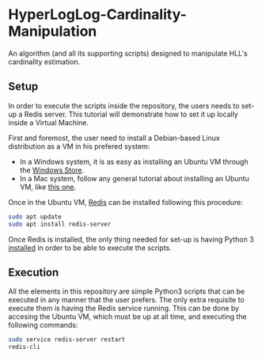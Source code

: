 # HyperLogLog-Cardinality-Manipulation
An algorithm (and all its supporting scripts) designed to manipulate HLL's cardinality estimation.

## Setup
In order to execute the scripts inside the repository, the users needs to set-up a Redis server. This tutorial will demonstrate how to set it up locally inside a Virtual Machine.

First and foremost, the user need to install a Debian-based Linux distribution as a VM in his prefered system:
* In a Windows system, it is as easy as installing an Ubuntu VM through the [Windows Store](https://www.microsoft.com/en-us/p/ubuntu/9nblggh4msv6#activetab=pivot:overviewtab).
* In a Mac system, follow any general tutorial about installing an Ubuntu VM, like [this one](https://www.instructables.com/id/How-to-Create-an-Ubuntu-Virtual-Machine-with-Virtu/).

Once in the Ubuntu VM, [Redis](https://redis.io/) can be installed following this procedure:
```bash
sudo apt update
sudo apt install redis-server
```

Once Redis is installed, the only thing needed for set-up is having Python 3 [installed](https://www.python.org/downloads/) in order to be able to execute the scripts.

## Execution
All the elements in this repository are simple Python3 scripts that can be executed in any manner that the user prefers. The only extra requisite to execute them is having the Redis service running. This can be done by accesing the Ubuntu VM, which must be up at all time, and executing the following commands:
```bash
sudo service redis-server restart
redis-cli
```
